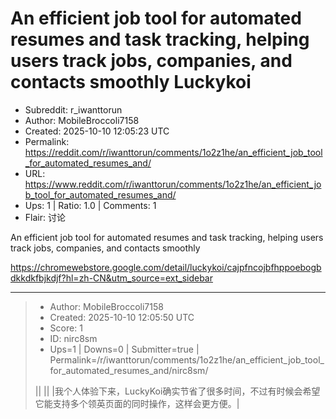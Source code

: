 # An efficient job tool for automated resumes and task tracking, helping users track jobs, companies, and contacts smoothly  Luckykoi

- Subreddit: r_iwanttorun
- Author: MobileBroccoli7158
- Created: 2025-10-10 12:05:23 UTC
- Permalink: https://reddit.com/r/iwanttorun/comments/1o2z1he/an_efficient_job_tool_for_automated_resumes_and/
- URL: https://www.reddit.com/r/iwanttorun/comments/1o2z1he/an_efficient_job_tool_for_automated_resumes_and/
- Ups: 1 | Ratio: 1.0 | Comments: 1
- Flair: 讨论


An efficient job tool for automated resumes and task tracking, helping
users track jobs, companies, and contacts smoothly

<https://chromewebstore.google.com/detail/luckykoi/cajpfncojbfhppoebogbdkkdkfbjkdjf?hl=zh-CN&utm_source=ext_sidebar>


---

> - Author: MobileBroccoli7158
> - Created: 2025-10-10 12:05:50 UTC
> - Score: 1
> - ID: nirc8sm
> - Ups=1 | Downs=0 | Submitter=true | Permalink=/r/iwanttorun/comments/1o2z1he/an_efficient_job_tool_for_automated_resumes_and/nirc8sm/
>
> ||
> ||
> |我个人体验下来，LuckyKoi确实节省了很多时间，不过有时候会希望它能支持多个领英页面的同时操作，这样会更方便。|
